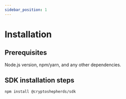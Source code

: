 ```yaml
---
sidebar_position: 1
---
```


# Installation

## Prerequisites

Node.js version, npm/yarn, and any other dependencies.

## SDK installation steps

```bash title="bash"
npm install @cryptoshepherds/sdk
``` 
